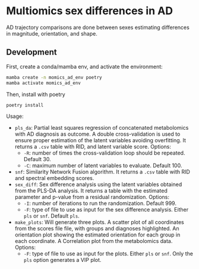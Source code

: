 # Multiomics sex differences in AD

AD trajectory comparisons are done between sexes estimating differences in magnitude, orientation, and shape.

## Development

First, create a conda/mamba env, and activate the environment:
```bash
mamba create -n momics_ad_env poetry
mamba activate momics_ad_env
```
Then, install with poetry
```bash
poetry install
```

Usage:
- `pls_da`: Partial least squares regression of concatenated metabolomics with AD diagnosis as outcome. A double cross-validation is used to ensure proper estimation of the latent variables avoiding overfitting. It returns a `.csv` table with RID, and latent variable score. Options:
	- `-R`: number of times the cross-validation loop should be repeated. Default 30.
	- `-C`: maximum number of latent variables to evaluate. Default 100.
- `snf`: Similarity Network Fusion algorithm. It returns a `.csv` table with RID and spectral embedding scores.
- `sex_diff`: Sex difference analysis using the latent variables obtained from the PLS-DA analysis. It returns a table with the estimated parameter and p-value from a residual randomization. Options:
	- `-I`: number of iterations to run the randomization. Default 999.
  - `-F`: type of file to use as input for the sex difference analysis. Either `pls` or `snf`. Default `pls`.
- `make_plots`: Will generate three plots. A scatter plot of all coordinates from the scores file file, with groups and diagnoses highlighted. An orientation plot showing the estimated orientation for each group in each coordinate. A Correlation plot from the metabolomics data. Options:
  - `-F`: type of file to use as input for the plots. Either `pls` or `snf`. Only the `pls` option generates a VIP plot.
